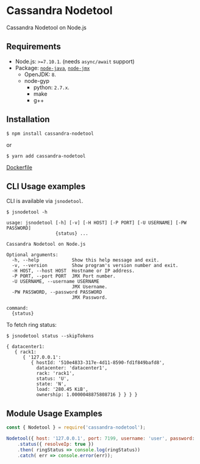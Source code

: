 # Cassandra Nodetool

Cassandra Nodetool on Node.js

## Requirements

- Node.js: `>=7.10.1`. (needs `async/await` support)
- Package: [`node-java`](https://github.com/joeferner/node-java), [`node-jmx`](https://github.com/zuazo/node-jmx)
  - OpenJDK: `8`.
  - node-gyp
    - python: `2.7.x`.
    - make
    - g++

## Installation

```
$ npm install cassandra-nodetool
```

or

```
$ yarn add cassandra-nodetool
```

[Dockerfile](https://gitlab.com/aoinu/cassandra-nodetool/blob/master/Dockerfile)

## CLI Usage examples

CLI is available via `jsnodetool`.

```
$ jsnodetool -h

usage: jsnodetool [-h] [-v] [-H HOST] [-P PORT] [-U USERNAME] [-PW PASSWORD]
                  {status} ...

Cassandra Nodetool on Node.js

Optional arguments:
  -h, --help            Show this help message and exit.
  -v, --version         Show program's version number and exit.
  -H HOST, --host HOST  Hostname or IP address.
  -P PORT, --port PORT  JMX Port number.
  -U USERNAME, --username USERNAME
                        JMX Username.
  -PW PASSWORD, --password PASSWORD
                        JMX Password.

command:
  {status}
```

To fetch ring status:

```
$ jsnodetool status --skipTokens

{ datacenter1:
   { rack1:
      { '127.0.0.1':
         { hostId: '510e4833-317e-4d11-8590-fd1f849bafd8',
           datacenter: 'datacenter1',
           rack: 'rack1',
           status: 'U',
           state: 'N',
           load: '280.45 KiB',
           ownership: 1.0000048875808716 } } } }
```

## Module Usage Examples

```javascript
const { Nodetool } = require('cassandra-nodetool');

Nodetool({ host: '127.0.0.1', port: 7199, username: 'user', password: 'pass' })
    .status({ resolveIp: true })
    .then( ringStatus => console.log(ringStatus))
    .catch( err => console.error(err));
```
